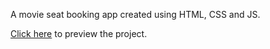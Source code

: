 
A movie seat booking app created using HTML, CSS and JS. 

[Click here](https://rawcdn.githack.com/almayssa/MovieSeatBookingProject/0806fee348b11ec1159ceeb14cffe7b281a6bc0b/index.html) to preview the project.
